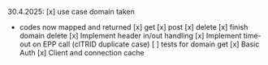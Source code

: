 30.4.2025:
[x] use case domain taken
- codes now mapped and returned
    [x] get
    [x] post
    [x] delete
[x] finish domain delete
[x] Implement header in/out handling
[x] Implement time-out on EPP call (clTRID duplicate case)
[ ] tests for domain get
[x] Basic Auth
[x] Client and connection cache